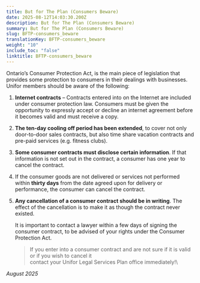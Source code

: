 ```yaml
---
title: But for The Plan (Consumers Beware)
date: 2025-08-12T14:03:30.200Z
description: But for The Plan (Consumers Beware)
summary: But for The Plan (Consumers Beware)
slug: BFTP-consumers_beware
translationKey: BFTP-consumers_beware
weight: "10"
include_toc: "false"
linktitle: BFTP-consumers_beware
---
```

Ontario’s Consumer Protection Act, is the main piece of legislation that provides some protection to consumers in their dealings with businesses. Unifor members should be aware of the following:

1. **Internet contracts** – Contracts entered into on the Internet are included under consumer protection law. Consumers must be given the opportunity to expressly accept or decline an internet agreement before it becomes valid and must receive a copy.
2. **The ten-day cooling off period has been extended**, to cover not only door-to-door sales contracts, but also time share vacation contracts and pre-paid services (e.g. fitness clubs).
3. **Some consumer contracts must disclose certain information**. If that information is not set out in the contract, a consumer has one year to cancel the contract.
4. If the consumer goods are not delivered or services not performed within **thirty days** from the date agreed upon for delivery or performance, the consumer can cancel the contract.
5. **Any cancellation of a consumer contract should be in writing**. The effect of the cancellation is to make it as though the contract never existed.

   It is important to contact a lawyer within a few days of signing the consumer contract, to be advised of your rights under the Consumer Protection Act.

   > If you enter into a consumer contract and are not sure if it is valid\
   >            or if you wish to cancel it\
   > contact your Unifor Legal Services Plan office immediately!\

*﻿August 2025*